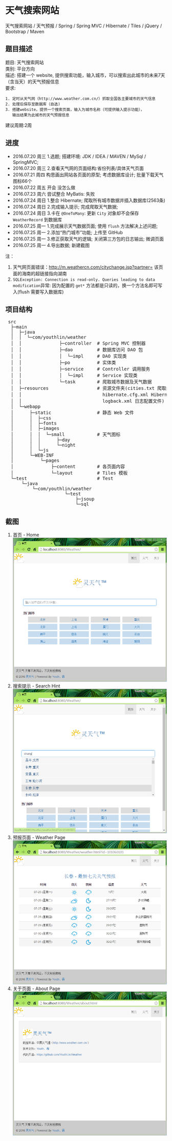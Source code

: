 # 天气搜索网站
天气搜索网站 / 天气预报 / Spring / Spring MVC / Hibernate / Tiles / jQuery / Bootstrap / Maven  

## 题目描述
题目: 天气搜索网站  
类别: 平台方向  
描述: 搭建一个 website, 提供搜索功能，输入城市，可以搜索出此城市的未来7天（含当天）的天气预报信息  
要求:  
  
    1. 定时从天气网（http://www.weather.com.cn/）抓取全国各主要城市的天气信息  
    2. 处理后保存至数据库（自选)  
    3. 搭建website，提供一个搜索页面，输入为城市名称（可提供输入提示功能），
       输出结果为此城市的天气预报信息

建议周期:2周  

## 进度
- 2016.07.20 周三 1.选题; 搭建环境: JDK / IDEA / MAVEN / MySql / SpringMVC;
- 2016.07.20 周三 2.查看天气网的页面结构:省份列表/具体天气页面
- 2016.07.21 周四 构思画出网站各页面的原型; 考虑数据库设计; 批量下载天气图标66个
- 2016.07.22 周五 开会 没怎么做
- 2016.07.23 周六 尝试整合 MyBatis: 失败
- 2016.07.24 周日 1.整合 Hibernate; 爬取所有城市数据并插入数据库(2563条)
- 2016.07.24 周日 2.完成输入提示; 完成爬取天气数据;
- 2016.07.24 周日 3.卡在 `@OneToMany`: 更新 `City` 对象却不会保存 `WeatherRecord` 到数据库
- 2016.07.25 周一 1.完成展示天气数据页面; 使用 `flush` 方法解决上述问题;
- 2016.07.25 周一 2.添加“热门城市”功能; 上传至 GitHub
- 2016.07.25 周一 3.修正获取天气的逻辑; 关闭第三方包的日志输出; 微调页面
- 2016.07.25 周一 4.导出数据; 新建截图

注：
1. 天气网页面错误：http://m.weathercn.com/citychange.jsp?partner= 该页面的海南的超链接指向湖南  
2. `SQLException: Connection is read-only. Queries leading to data modification`异常:
   因为配置的 `get*` 方法都是只读的，换一个方法名即可写入(flush 需要写入数据库)  

## 项目结构
<pre>
 src
  ├─main
  │  ├─java
  │  │  └─com/youthlin/weather
  │  │              ├─controller  # Spring MVC 控制器
  │  │              ├─dao         # 数据库访问 DAO 包
  │  │              │  └─impl     # DAO 实现类
  │  │              ├─po          # 实体类
  │  │              ├─service     # Controller 调用服务
  │  │              │  └─impl     # Service 实现类
  │  │              └─task        # 爬取城市数据及天气数据
  │  ├─resources                  # 资源文件夹(cities.txt 爬取的城市数据; 
  │  │                              hibernate.cfg.xml Hibernate文件;
  │  │                              logback.xml 日志配置文件)
  │  └─webapp
  │      ├─static                 # 静态 Web 文件
  │      │  ├─css
  │      │  ├─fonts
  │      │  ├─images
  │      │  │  └─small            # 天气图标
  │      │  │      ├─day
  │      │  │      └─night
  │      │  └─js
  │      └─WEB-INF
  │          └─pages
  │              ├─content        # 各页面内容
  │              └─layout         # Tiles 模板
  └─test                          # Test
      └─java
          └─com/youthlin/weather
                      └─test
                          ├─jsoup
                          └─sql
</pre>

## 截图
1. 首页 - Home <br> ![首页](screenshots/001首页.png)
2. 搜索提示 - Search Hint <br> ![搜索提示](screenshots/002搜索提示.png)
3. 预报页面 - Weather Page <br> ![天气预报页面](screenshots/003天气预报页面.png)
4. 关于页面 - About Page <br> ![关于页面](screenshots/004关于页面.png)
